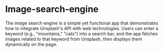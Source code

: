 # Image-search-engine
The image search engine is a simple yet functional app that demonstrates how to integrate Unsplash's API with web technologies. Users can enter a keyword (e.g., "mountains," "cats") into a search bar, and the app fetches images related to that keyword from Unsplash, then displays them dynamically on the page.
